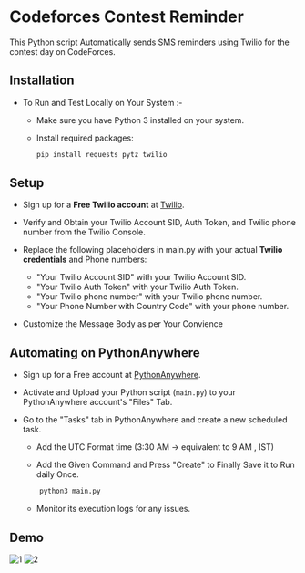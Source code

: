 
# Codeforces Contest Reminder

This Python script Automatically sends SMS reminders using Twilio for the contest day on CodeForces.


## Installation

- To Run and Test Locally on Your System :-

    - Make sure you have Python 3 installed on your system.

    - Install required packages:

        ```bash
        pip install requests pytz twilio
        ```
    
## Setup
- Sign up for a **Free Twilio account** at [Twilio](https://www.twilio.com/en-us).
- Verify and Obtain your Twilio Account SID, Auth Token, and Twilio phone number from the Twilio Console.
- Replace the following placeholders in main.py with your actual **Twilio credentials** and Phone numbers:
    - "Your Twilio Account SID" with your Twilio     Account SID.
    - "Your Twilio Auth Token" with your Twilio Auth Token.
    - "Your Twilio phone number" with your Twilio phone number.
    - "Your Phone Number with Country Code" with your phone number.

- Customize the Message Body as per Your Convience


##  Automating on PythonAnywhere
- Sign up for a Free account at [PythonAnywhere](https://www.pythonanywhere.com/).
- Activate and Upload your Python script (`main.py`) to your PythonAnywhere account's "Files" Tab.
- Go to the "Tasks" tab in PythonAnywhere and create a new scheduled task.

    - Add the UTC Format time (3:30 AM -> equivalent to 9 AM , IST)

    - Add the Given Command and Press "Create" to Finally Save it to Run daily Once.
    ```bash
        python3 main.py
    ```

    - Monitor its execution logs for any issues.
## Demo

![1](https://github.com/anuragbhanu/CF-Contest-Remainder/assets/130905151/48a12738-9751-4297-a166-1927e14d11d7)
![2](https://github.com/anuragbhanu/CF-Contest-Remainder/assets/130905151/43d6dce7-c325-4898-b67b-5e0922569bce)



